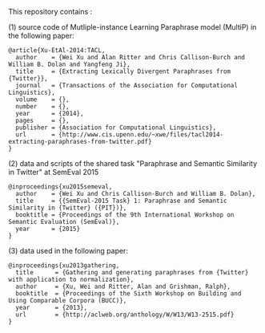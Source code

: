 This repository contains :

  (1) source code of Mutliple-instance Learning Paraphrase model (MultiP) in the following paper:
  
	@article{Xu-EtAl-2014:TACL,
	  author    = {Wei Xu and Alan Ritter and Chris Callison-Burch and William B. Dolan and Yangfeng Ji},
	  title     = {Extracting Lexically Divergent Paraphrases from {Twitter}},
	  journal   = {Transactions of the Association for Computational Linguistics},
	  volume    = {},
	  number    = {},
	  year      = {2014},
	  pages     = {},
	  publisher = {Association for Computational Linguistics},
	  url       = {http://www.cis.upenn.edu/~xwe/files/tacl2014-extracting-paraphrases-from-twitter.pdf}
	}


  (2) data and scripts of the shared task "Paraphrase and Semantic Similarity in Twitter" at SemEval 2015

	@inproceedings{xu2015semeval,
	  author    = {Wei Xu and Chris Callison-Burch and William B. Dolan},
	  title     = {{SemEval-2015 Task} 1: Paraphrase and Semantic Similarity in {Twitter} ({PIT})},
	  booktitle = {Proceedings of the 9th International Workshop on Semantic Evaluation (SemEval)},
	  year      = {2015}
	}
	
  (3) data used in the following paper:
	
	@inproceedings{xu2013gathering,
  	  title      = {Gathering and generating paraphrases from {Twitter} with application to normalization},
  	  author     = {Xu, Wei and Ritter, Alan and Grishman, Ralph},
  	  booktitle  = {Proceedings of the Sixth Workshop on Building and Using Comparable Corpora (BUCC)},
  	  year       = {2013},
  	  url        = {http://aclweb.org/anthology/W/W13/W13-2515.pdf}
  	}
	
	
	
